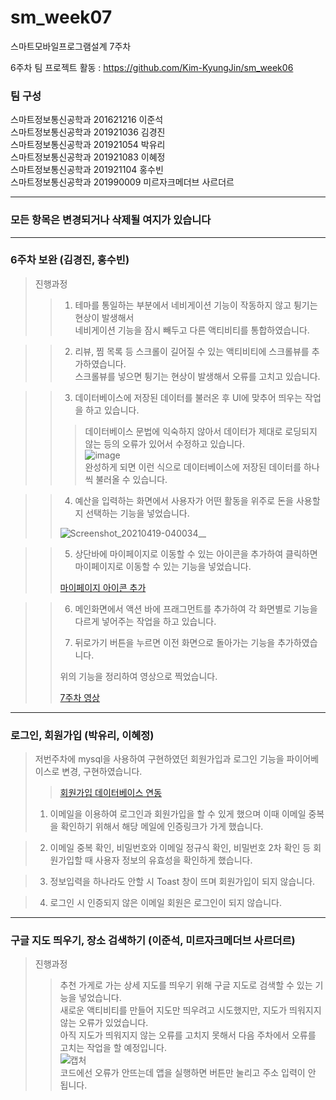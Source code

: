# sm_week07
스마트모바일프로그램설계 7주차

6주차 팀 프로젝트 활동 : https://github.com/Kim-KyungJin/sm_week06

### 팀 구성   
스마트정보통신공학과 201621216 이준석   
스마트정보통신공학과 201921036 김경진   
스마트정보통신공학과 201921054 박유리   
스마트정보통신공학과 201921083 이혜정   
스마트정보통신공학과 201921104 홍수빈    
스마트정보통신공학과 201990009 미르자크메더브 사르더르    

   ***   
### 모든 항목은 변경되거나 삭제될 여지가 있습니다   
   ***   
   
### 6주차 보완 (김경진, 홍수빈)   
>진행과정   
>>1. 테마를 통일하는 부분에서 네비게이션 기능이 작동하지 않고 튕기는 현상이 발생해서   
>>네비게이션 기능을 잠시 빼두고 다른 액티비티를 통합하였습니다.   

>>2. 리뷰, 찜 목록 등 스크롤이 길어질 수 있는 액티비티에 스크롤뷰를 추가하였습니다.   
>>스크롤뷰를 넣으면 튕기는 현상이 발생해서 오류를 고치고 있습니다.   

>>3. 데이터베이스에 저장된 데이터를 불러온 후 UI에 맞추어 띄우는 작업을 하고 있습니다.   
>>>데이터베이스 문법에 익숙하지 않아서 데이터가 제대로 로딩되지 않는 등의 오류가 있어서 수정하고 있습니다.   
>>>![image](https://user-images.githubusercontent.com/57963888/115232334-8d4d2c00-a151-11eb-8e8d-228e3ba19d0e.png)   
>>>완성하게 되면 이런 식으로 데이터베이스에 저장된 데이터를 하나씩 불러올 수 있습니다.   

>>4. 예산을 입력하는 화면에서 사용자가 어떤 활동을 위주로 돈을 사용할 지 선택하는 기능을 넣었습니다.   
>>
>>![Screenshot_20210419-040034__](https://user-images.githubusercontent.com/57963888/115230133-e4053680-a14e-11eb-97a0-951b71bac580.jpg)   

>>5. 상단바에 마이페이지로 이동할 수 있는 아이콘을 추가하여 클릭하면 마이페이지로 이동할 수 있는 기능을 넣었습니다.   
>>
>>[마이페이지 아이콘 추가](https://user-images.githubusercontent.com/57963888/115233615-17e25b00-a153-11eb-9253-e99cd8cf17a5.mp4)   

>>6. 메인화면에서 액션 바에 프래그먼트를 추가하여 각 화면별로 기능을 다르게 넣어주는 작업을 하고 있습니다.    
>> 
>>7. 뒤로가기 버튼을 누르면 이전 화면으로 돌아가는 기능을 추가하였습니다.  
>>
>>위의 기능을 정리하여 영상으로 찍었습니다.   
>>
>>[7주차 영상](https://user-images.githubusercontent.com/57963888/115237617-b83a7e80-a157-11eb-9e09-5515e5d29ff8.mp4)   



   ***   
   
### 로그인, 회원가입 (박유리, 이혜정)   
>저번주차에 mysql을 사용하여 구현하였던 회원가입과 로그인 기능을 파이어베이스로 변경, 구현하였습니다.   
>>[회원가입 데이터베이스 연동](https://user-images.githubusercontent.com/57963888/115234841-73f9af00-a154-11eb-8733-1dbd3f46d6b2.mp4)    
>1. 이메일을 이용하여 로그인과 회원가입을 할 수 있게 했으며 이때 이메일 중복을 확인하기 위해서 해당 메일에 인증링크가 가게 했습니다.   

>2. 이메일 중복 확인, 비밀번호와 이메일 정규식 확인, 비밀번호 2차 확인 등 회원가입할 때 사용자 정보의 유효성을 확인하게 했습니다.  
 
>3. 정보입력을 하나라도 안할 시 Toast 창이 뜨며 회원가입이 되지 않습니다.

>4. 로그인 시 인증되지 않은 이메일 회원은 로그인이 되지 않습니다. 

***   
   
### 구글 지도 띄우기, 장소 검색하기 (이준석, 미르자크메더브 사르더르)   
>진행과정   
>>추천 가게로 가는 상세 지도를 띄우기 위해 구글 지도로 검색할 수 있는 기능을 넣었습니다.     
>>새로운 액티비티를 만들어 지도만 띄우려고 시도했지만, 지도가 띄워지지 않는 오류가 있었습니다.   
>아직 지도가 띄워지지 않는 오류를 고치지 못해서 다음 주차에서 오류를 고치는 작업을 할 예정입니다.  
>![캡처](https://user-images.githubusercontent.com/79889548/115240109-6515fb00-a15a-11eb-820d-e682270e7469.PNG)   
>코드에선 오류가 안뜨는데 앱을 실행하면 버튼만 눌리고 주소 입력이 안 됩니다. 
